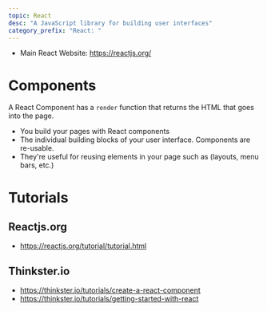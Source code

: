 ```yaml
---
topic: React
desc: "A JavaScript library for building user interfaces"
category_prefix: "React: "
---
```


* Main React Website: <https://reactjs.org/>

# Components

A React Component has a `render` function that returns the HTML that goes into the page.

* You build your pages with React components
* The individual building blocks of your user interface. Components are re-usable.
* They're useful for reusing elements in your page such as (layouts, menu bars, etc.)

# Tutorials

## Reactjs.org

* <https://reactjs.org/tutorial/tutorial.html>

## Thinkster.io

* <https://thinkster.io/tutorials/create-a-react-component>
* <https://thinkster.io/tutorials/getting-started-with-react>
